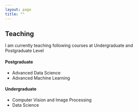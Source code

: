 ```yaml
---
layout: page
title: ""
---
```


## Teaching ##
I am currently teaching following courses at Undergraduate and Postgraduate Level

#### Postgraduate ####
* Advanced Data Science
* Advanced Machine Learning 

#### Undergraduate ####
* Computer Vision and Image Processing
* Data Science
